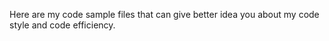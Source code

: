 Here are my code sample files that can give better idea you about my code style and code efficiency. 
